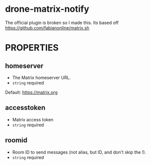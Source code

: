 # drone-matrix-notify
The official plugin is broken so I made this. Its based off https://github.com/fabianonline/matrix.sh

# PROPERTIES

## homeserver
- The Matrix homeserver URL.
- `string` required


Default: https://matrix.org

## accesstoken
- Matrix access token
- `string` required


## roomid
- Room ID to send messages (not alias, but ID, and don't skip the !).
- `string` required

